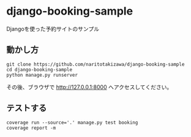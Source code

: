 # django-booking-sample
Djangoを使った予約サイトのサンプル

## 動かし方
```
git clone https://github.com/naritotakizawa/django-booking-sample
cd django-booking-sample
python manage.py runserver
```

その後、ブラウザで http://127.0.0.1:8000 へアクセスしてください。


## テストする
```
coverage run --source='.' manage.py test booking
coverage report -m
```
